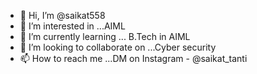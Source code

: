 - 👋 Hi, I’m @saikat558
- 👀 I’m interested in ...AIML
- 🌱 I’m currently learning ... B.Tech in AIML
- 💞️ I’m looking to collaborate on ...Cyber security 
- 📫 How to reach me ...DM on Instagram - @saikat_tanti

<!---
saikat558/saikat558 is a ✨ special ✨ repository because its `README.md` (this file) appears on your GitHub profile.
You can click the Preview link to take a look at your changes.
--->
